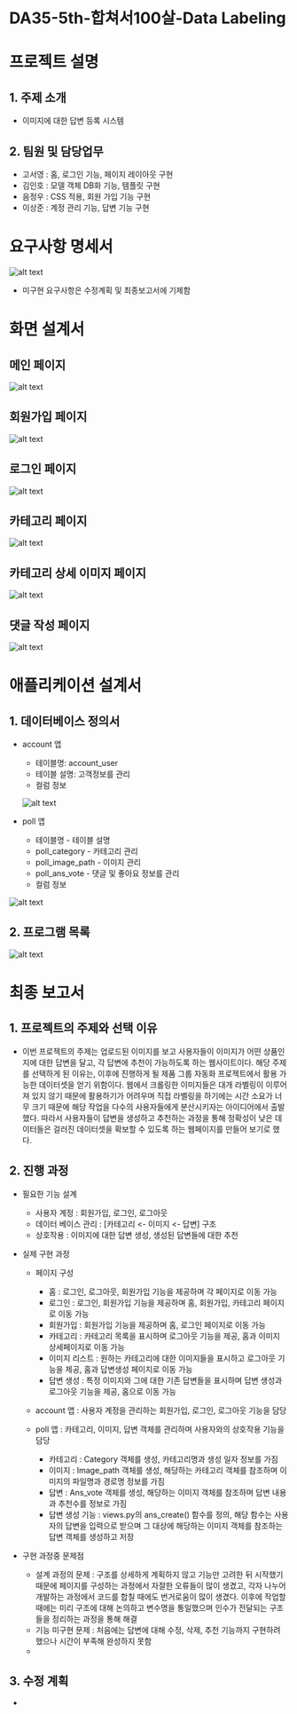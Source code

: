# DA35-5th-합쳐서100살-Data Labeling

# 프로젝트 설명
## 1. 주제 소개
- 이미지에 대한 답변 등록 시스템

## 2. 팀원 및 담당업무
- 고서영 : 홈, 로그인 기능, 페이지 레이아웃 구현
- 김인호 : 모델 객체 DB화 기능, 템플릿 구현
- 음정우 : CSS 적용, 회원 가입 기능 구현
- 이상준 : 계정 관리 기능, 답변 기능 구현

# 요구사항 명세서
 ![alt text](./readme_img/SRS.png)
 * 미구현 요구사항은 수정계획 및 최종보고서에 기제함

# 화면 설계서
## 메인 페이지
 ![alt text](./readme_img/frame/001.png)

## 회원가입 페이지
 ![alt text](./readme_img/frame/002.png)

## 로그인 페이지
 ![alt text](./readme_img/frame/003.png)

## 카테고리 페이지
 ![alt text](./readme_img/frame/004.png)

## 카테고리 상세 이미지 페이지
 ![alt text](./readme_img/frame/005.png)

## 댓글 작성 페이지
 ![alt text](./readme_img/frame/006.png)

# 애플리케이션 설계서
## 1. 데이터베이스 정의서
- account 앱
  - 테이블명: account_user
  - 테이블 설명: 고객정보를 관리
  - 컬럼 정보
  
  ![alt text](./readme_img/table_account.png)
- poll 앱
  - 테이블명 - 테이블 설명
  - poll_category - 카테고리 관리
  - poll_image_path - 이미지 관리
  - poll_ans_vote - 댓글 및 좋아요 정보를 관리
  - 컬럼 정보

![alt text](./readme_img/table_poll.png) 
## 2. 프로그램 목록
![alt text](./readme_img/program_list.png)
# 최종 보고서
## 1. 프로젝트의 주제와 선택 이유
- 이번 프로젝트의 주제는 업로드된 이미지를 보고 사용자들이 이미지가 어떤 상품인지에 대한 답변을 달고, 각 답변에 추천이 가능하도록 하는 웹사이트이다. 해당 주제를 선택하게 된 이유는, 이후에 진행하게 될 제품 그룹 자동화 프로젝트에서 활용 가능한 데이터셋을 얻기 위함이다. 웹에서 크롤링한 이미지들은 대개 라벨링이 이루어져 있지 않기 때문에 활용하기가 어려우며 직접 라벨링을 하기에는 시간 소요가 너무 크기 때문에 해당 작업을 다수의 사용자들에게 분산시키자는 아이디어에서 출발했다. 따라서 사용자들이 답변을 생성하고 추천하는 과정을 통해 정확성이 낮은 데이터들은 걸러진 데이터셋을 확보할 수 있도록 하는 웹페이지를 만들어 보기로 했다.

## 2. 진행 과정
- 필요한 기능 설계
  - 사용자 계정 : 회원가입, 로그인, 로그아웃
  - 데이터 베이스 관리 : [카테고리 <- 이미지 <- 답변] 구조
  - 상호작용 : 이미지에 대한 답변 생성, 생성된 답변들에 대한 추천
  
- 실제 구현 과정
  - 페이지 구성
    - 홈 : 로그인, 로그아웃, 회원가입 기능을 제공하며 각 페이지로 이동 가능
    - 로그인 : 로그인, 회원가입 기능을 제공하며 홈, 회원가입, 카테고리 페이지로 이동 가능
    - 회원가입 : 회원가입 기능을 제공하며 홈, 로그인 페이지로 이동 가능
    - 카테고리 : 카테고리 목록을 표시하며 로그아웃 기능을 제공, 홈과 이미지 상세페이지로 이동 가능
    - 이미지 리스트 : 원하는 카테고리에 대한 이미지들을 표시하고 로그아웃 기능을 제공, 홈과 답변생성 페이지로 이동 가능
    - 답변 생성 : 특정 이미지와 그에 대한 기존 답변들을 표시하며 답변 생성과 로그아웃 기능을 제공, 홈으로 이동 가능
  
  - account 앱 : 사용자 계정을 관리하는 회원가입, 로그인, 로그아웃 기능을 담당
  
  - poll 앱 : 카테고리, 이미지, 답변 객체를 관리하며 사용자와의 상호작용 기능을 담당
    - 카테고리 : Category 객체를 생성, 카테고리명과 생성 일자 정보를 가짐
    - 이미지 : Image_path 객체를 생성, 해당하는 카테고리 객체를 참조하며 이미지의 파일명과 경로명 정보를 가짐
    - 답변 : Ans_vote 객체를 생성, 해당하는 이미지 객체를 참조하며 답변 내용과 추천수를 정보로 가짐
    - 답변 생성 기능 : views.py의 ans_create() 함수를 정의, 해당 함수는 사용자의 답변을 입력으로 받으며 그 대상에 해당하는 이미지 객체를 참조하는 답변 객체를 생성하고 저장

- 구현 과정중 문제점
  - 설계 과정의 문제 : 구조를 상세하게 계획하지 않고 기능만 고려한 뒤 시작했기 때문에 페이지를 구성하는 과정에서 자잘한 오류들이 많이 생겼고, 각자 나누어 개발하는 과정에서 코드를 합칠 때에도 번거로움이 많이 생겼다. 이후에 작업할 때에는 미리 구조에 대해 논의하고 변수명을 통일했으며 인수가 전달되는 구조들을 정리하는 과정을 통해 해결
  - 기능 미구현 문제 : 처음에는 답변에 대해 수정, 삭제, 추천 기능까지 구현하려 했으나 시간이 부족해 완성하지 못함
  - 
  
## 3. 수정 계획
- 
